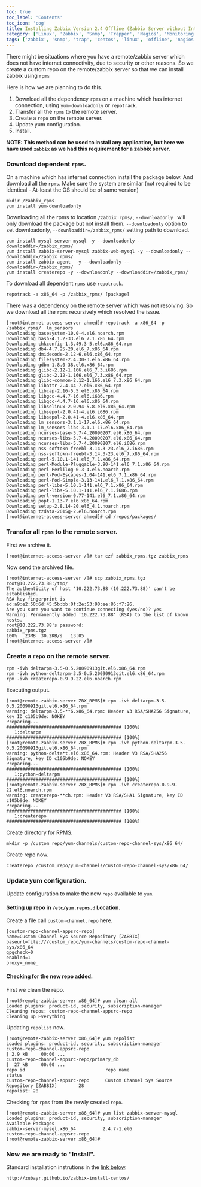 ```yaml
---
toc: true 
toc_label: 'Contents' 
toc_icon: 'cog'
title: Installing Zabbix Version 2.4 Offline (Zabbix Server without Internet).
category: ['Linux', 'Zabbix', 'Snmp', 'Trapper', 'Nagios', 'Monitoring']
tags: ['zabbix', 'snmp', 'trap', 'centos', 'linux', 'offline', 'nagios', 'monitoring']
---
```


There might be situations where you have a remote/zabbix server which does not have internet connectivity, due to security or other reasons. 
So we create a custom repo on the remote/zabbix server so that we can install zabbix using `rpms`

Here is how we are planning to do this.

1. Download all the dependency `rpms` on a machine which has internet connection, using `yum-downloadonly` or `repotrack`.
2. Transfer all the `rpms` to the remote server.
3. Create a `repo` on the remote server.
4. Update yum configuration.
5. Install.

**NOTE: This method can be used to install any application, but here we have used `zabbix` as we had this requirement for a zabbix server.**

###  Download dependent `rpms`.

On a machine which has internet connection install the package below. And download all the `rpms`.
Make sure the system are similar (not required to be identical - At-least the OS should be of same version)

	mkdir /zabbix_rpms
	yum install yum-downloadonly

Downloading all the rpms to location `/zabbix_rpms/`, `--downloadonly ` will only download the package but not install them. `--downloadonly` option to set downloadonly, `--downloaddir=/zabbix_rpms/` setting path to download.

	yum install mysql-server mysql -y --downloadonly --downloaddir=/zabbix_rpms/
	yum install zabbix-server-mysql zabbix-web-mysql -y --downloadonly --downloaddir=/zabbix_rpms/
	yum install zabbix-agent  -y --downloadonly --downloaddir=/zabbix_rpms/
	yum install createrepo -y --downloadonly --downloaddir=/zabbix_rpms/

To download all dependent `rpms` use `repotrack`.	
	
	repotrack -a x86_64 -p /zabbix_rpms/ [package]

There was a dependency on the remote server which was not resolving. So we download all the `rpms` recursively which resolved the issue.
	 
	[root@internet-access-server ahmed]# repotrack -a x86_64 -p /zabbix_rpms/  lm_sensors
	Downloading basesystem-10.0-4.el6.noarch.rpm
	Downloading bash-4.1.2-33.el6_7.1.x86_64.rpm
	Downloading chkconfig-1.3.49.3-5.el6.x86_64.rpm
	Downloading db4-4.7.25-20.el6_7.x86_64.rpm
	Downloading dmidecode-2.12-6.el6.x86_64.rpm
	Downloading filesystem-2.4.30-3.el6.x86_64.rpm
	Downloading gdbm-1.8.0-38.el6.x86_64.rpm
	Downloading glibc-2.12-1.166.el6_7.3.i686.rpm
	Downloading glibc-2.12-1.166.el6_7.3.x86_64.rpm
	Downloading glibc-common-2.12-1.166.el6_7.3.x86_64.rpm
	Downloading libattr-2.4.44-7.el6.x86_64.rpm
	Downloading libcap-2.16-5.5.el6.x86_64.rpm
	Downloading libgcc-4.4.7-16.el6.i686.rpm
	Downloading libgcc-4.4.7-16.el6.x86_64.rpm
	Downloading libselinux-2.0.94-5.8.el6.x86_64.rpm
	Downloading libsepol-2.0.41-4.el6.i686.rpm
	Downloading libsepol-2.0.41-4.el6.x86_64.rpm
	Downloading lm_sensors-3.1.1-17.el6.x86_64.rpm
	Downloading lm_sensors-libs-3.1.1-17.el6.x86_64.rpm
	Downloading ncurses-base-5.7-4.20090207.el6.x86_64.rpm
	Downloading ncurses-libs-5.7-4.20090207.el6.x86_64.rpm
	Downloading ncurses-libs-5.7-4.20090207.el6.i686.rpm
	Downloading nss-softokn-freebl-3.14.3-23.el6_7.i686.rpm
	Downloading nss-softokn-freebl-3.14.3-23.el6_7.x86_64.rpm
	Downloading perl-5.10.1-141.el6_7.1.x86_64.rpm
	Downloading perl-Module-Pluggable-3.90-141.el6_7.1.x86_64.rpm
	Downloading perl-Perlilog-0.3-4.el6.noarch.rpm
	Downloading perl-Pod-Escapes-1.04-141.el6_7.1.x86_64.rpm
	Downloading perl-Pod-Simple-3.13-141.el6_7.1.x86_64.rpm
	Downloading perl-libs-5.10.1-141.el6_7.1.x86_64.rpm
	Downloading perl-libs-5.10.1-141.el6_7.1.i686.rpm
	Downloading perl-version-0.77-141.el6_7.1.x86_64.rpm
	Downloading popt-1.13-7.el6.x86_64.rpm
	Downloading setup-2.8.14-20.el6_4.1.noarch.rpm
	Downloading tzdata-2015g-2.el6.noarch.rpm
	[root@internet-access-server ahmed]# cd /repos/packages/	 
	
###  Transfer all `rpms` to the remote server.

First we archive it.

	[root@internet-access-server /]# tar czf zabbix_rpms.tgz zabbix_rpms

Now send the archived file.

	[root@internet-access-server /]# scp zabbix_rpms.tgz root@10.222.73.88:/tmp/
	The authenticity of host '10.222.73.88 (10.222.73.88)' can't be established.
	RSA key fingerprint is ed:a9:e2:50:6d:45:5b:bb:0f:2e:53:90:ee:86:f7:26.
	Are you sure you want to continue connecting (yes/no)? yes
	Warning: Permanently added '10.222.73.88' (RSA) to the list of known hosts.
	root@10.222.73.88's password:
	zabbix_rpms.tgz                                                     100%   23MB  30.2KB/s   13:05
	[root@internet-access-server /]#


###  Create a `repo` on the remote server.

	rpm -ivh deltarpm-3.5-0.5.20090913git.el6.x86_64.rpm
	rpm -ivh python-deltarpm-3.5-0.5.20090913git.el6.x86_64.rpm
	rpm -ivh createrepo-0.9.9-22.el6.noarch.rpm

Executing output.	
	
	[root@remote-zabbix-server ZBX_RPMS]# rpm -ivh deltarpm-3.5-0.5.20090913git.el6.x86_64.rpm
	warning: deltarpm-3.5-**6.x86_64.rpm: Header V3 RSA/SHA256 Signature, key ID c105b9de: NOKEY
	Preparing...                ########################################### [100%]
	   1:deltarpm               ########################################### [100%]
	[root@remote-zabbix-server ZBX_RPMS]# rpm -ivh python-deltarpm-3.5-0.5.20090913git.el6.x86_64.rpm
	warning: python-delta*t.el6.x86_64.rpm: Header V3 RSA/SHA256 Signature, key ID c105b9de: NOKEY
	Preparing...                ########################################### [100%]
	   1:python-deltarpm        ########################################### [100%]
	[root@remote-zabbix-server ZBX_RPMS]# rpm -ivh createrepo-0.9.9-22.el6.noarch.rpm
	warning: createrepo-**ch.rpm: Header V3 RSA/SHA1 Signature, key ID c105b9de: NOKEY
	Preparing...                ########################################### [100%]
	   1:createrepo             ########################################### [100%]

Create directory for RPMS.

	mkdir -p /custom_repo/yum-channels/custom-repo-channel-sys/x86_64/

Create repo now.

	createrepo /custom_repo/yum-channels/custom-repo-channel-sys/x86_64/
	
###  Update yum configuration.

Update configuration to make the new `repo` available to `yum`.

####  Setting up repo in `/etc/yum.repos.d` Location.

Create a file call `custom-channel.repo` here.
	   
	[custom-repo-channel-appsrc-repo] 
	name=Custom Channel Sys Source Repository [ZABBIX]
	baseurl=file:///custom_repo/yum-channels/custom-repo-channel-sys/x86_64
	gpgcheck=0
	enabled=1
	proxy=_none_ 

####  Checking for the new repo added.

First we clean the repo.

	[root@remote-zabbix-server x86_64]# yum clean all
	Loaded plugins: product-id, security, subscription-manager
	Cleaning repos: custom-repo-channel-appsrc-repo
	Cleaning up Everything
	
Updating `repolist` now.
	
	[root@remote-zabbix-server x86_64]# yum repolist
	Loaded plugins: product-id, security, subscription-manager
	custom-repo-channel-appsrc-repo                                               | 2.9 kB     00:00 ...
	custom-repo-channel-appsrc-repo/primary_db                                    |  27 kB     00:00 ...
	repo id                              repo name                                           status
	custom-repo-channel-appsrc-repo      Custom Channel Sys Source Repository [ZABBIX]        28
	repolist: 28

Checking for `rpms` from the newly created `repo`.
	
	[root@remote-zabbix-server x86_64]# yum list zabbix-server-mysql
	Loaded plugins: product-id, security, subscription-manager
	Available Packages
	zabbix-server-mysql.x86_64          2.4.7-1.el6                   custom-repo-channel-appsrc-repo
	[root@remote-zabbix-server x86_64]#


###  Now we are ready to "Install".

Standard installation instrutions in the [link below](http://zubayr.github.io/zabbix-install-centos/).

	http://zubayr.github.io/zabbix-install-centos/
